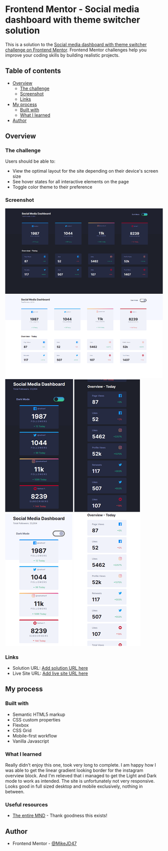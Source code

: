 # Frontend Mentor - Social media dashboard with theme switcher solution

This is a solution to the [Social media dashboard with theme switcher challenge on Frontend Mentor](https://www.frontendmentor.io/challenges/social-media-dashboard-with-theme-switcher-6oY8ozp_H). Frontend Mentor challenges help you improve your coding skills by building realistic projects.

## Table of contents

- [Overview](#overview)
  - [The challenge](#the-challenge)
  - [Screenshot](#screenshot)
  - [Links](#links)
- [My process](#my-process)
  - [Built with](#built-with)
  - [What I learned](#what-i-learned)
- [Author](#author)

## Overview

### The challenge

Users should be able to:

- View the optimal layout for the site depending on their device's screen size
- See hover states for all interactive elements on the page
- Toggle color theme to their preference

### Screenshot

![Desktop Dark](./screenshots/Desktop-Dark-Screenshot.png)
![Desktop Light](./screenshots/Desktop-Light-Screenshot.png)
![Mobile Dark 1](./screenshots/Mobile-Dark-1-Screenshot.png)
![Mobile Dark 2](./screenshots/Mobile-Dark-2-Screenshot.png)
![Mobile Light 1](./screenshots/Mobile-Light-1-Screenshot.png)
![Mobile Light 2](./screenshots/Mobile-Light-2-Screenshot.png)

### Links

- Solution URL: [Add solution URL here](https://your-solution-url.com)
- Live Site URL: [Add live site URL here](https://your-live-site-url.com)

## My process

### Built with

- Semantic HTML5 markup
- CSS custom properties
- Flexbox
- CSS Grid
- Mobile-first workflow
- Vanilla Javascript

### What I learned

Really didn't enjoy this one, took very long to complete. I am happy how I was able to get the linear gradient looking border for the instagram overview block. And I'm relieved that i managed to get the Light and Dark mode to work as intended. The site is unfortunately not very responsive. Looks good in full sized desktop and mobile exclusively, nothing in between.

### Useful resources

- [The entire MND](https://developer.mozilla.org/en-US/) - Thank goodness this exists!

## Author

- Frontend Mentor - [@MikeJD47](https://www.frontendmentor.io/profile/MikeJD47)
